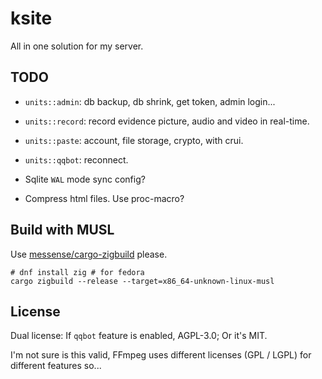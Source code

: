 # ksite

All in one solution for my server.

## TODO

- `units::admin`: db backup, db shrink, get token, admin login...

- `units::record`: record evidence picture, audio and video in real-time.

- `units::paste`: account, file storage, crypto, with crui.

- `units::qqbot`: reconnect.

- Sqlite `WAL` mode sync config?

- Compress html files. Use proc-macro?

## Build with MUSL

Use [messense/cargo-zigbuild](https://github.com/messense/cargo-zigbuild) please.

```
# dnf install zig # for fedora
cargo zigbuild --release --target=x86_64-unknown-linux-musl
```

## License

Dual license: If `qqbot` feature is enabled, AGPL-3.0; Or it's MIT.

I'm not sure is this valid, FFmpeg uses different licenses (GPL / LGPL) for different features so...

